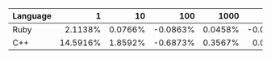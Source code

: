 | Language | 1 | 10 | 100 | 1000 | 10000 | 100000 |
| --- |  ---:| ---:| ---:| ---:| ---:| ---:|
| Ruby | 2.1138% | 0.0766% | -0.0863% | 0.0458% | -0.0140% | 0.0025% |
| C++ | 14.5916% | 1.8592% | -0.6873% | 0.3567% | 0.0486% | 0.0602% |
